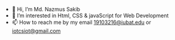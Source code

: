 - 👋 Hi, I’m Md. Nazmus Sakib
- 👀 I’m interested in Html, CSS & javaScript for Web Development
- 📫 How to reach me by my email 19103216@iubat.edu or iotcsiot@gmail.com

<!---
Sakib191/Sakib191 is a ✨ special ✨ repository because its `README.md` (this file) appears on your GitHub profile.
You can click the Preview link to take a look at your changes.
--->
